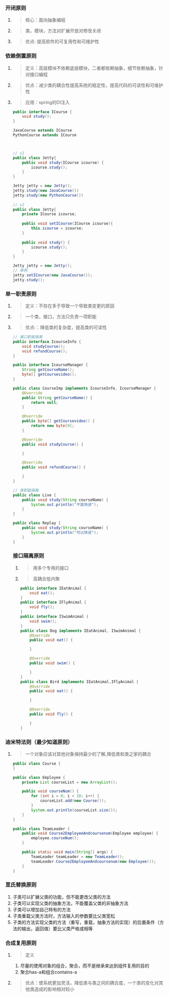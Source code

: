 ### 开闭原则

1. > 核心：面向抽象编程

2. > 类，模块，方法对扩展开放对修改关闭

3. > 优点: 提高软件的可复用性和可维护性



### 依赖倒置原则

1. > 定义：高层模块不依赖底层模块，二者都依赖抽象，细节依赖抽象，针对接口编程

2. > 优点：减少类的耦合性提高系统的稳定性，提高代码的可读性和可维护性

3. > 应用：spring的DI注入

   ```java
   public interface ICourse {
       void study();
   }
   
   JavaCourse extends ICourse
   PythonCourse extends ICourse
   
   
   
   // v1
   public class Jetty{
       public void study(ICourse icourse) {
           icourse.study();
       }
   }
   
   Jetty jetty = new Jetty();
   jetty.study(new JavaCourse())
   jetty.study(new PythonCourse())   
       
   // v2 
   public class Jetty{
       private ICourse icourse;
       
       public void setICourse(ICourse icourse){
           this.icourse = icourse;
       }
       
       public void study() {
           icourse.study();
       }
   }
   
   Jetty jetty = new Jetty();
   // 单例
   jetty.setICourse(new JavaCourse());
   jetty.study();
   
   ```

### 单一职责原则

1. > 定义：不存在多于导致一个导致类变更的原因

2. > 一个类，接口，方法只负责一项职能

3. > 优点:：降低类的复杂度，提高类的可读性

   ```java
   // 接口职能隔离
   public interface IcourseInfo {
       void studyCourse();
       void refundCourse();
   }
   
   public interface IcourseManager {
       String getCourseName();
       byte[] getCoursevideo();
   }
   
   public class CourseImp implements IcourseInfo, IcourseManager {
       @Override
       public String getCourseName() {
           return null;
       }
   
       @Override
       public byte[] getCoursevideo() {
           return new byte[0];
       }
   
       @Override
       public void studyCourse() {
   
       }
   
       @Override
       public void refundCourse() {
   
       }
   }
   
   // 类职能隔离
   public class Live {
       public void study(String courseName) {
           System.out.println("不能快进");
       }
   }
   
   public class Replay {
       public void study(String courseName) {
           System.out.println("可以快进");
       }
   }
   ```

   ### 接口隔离原则

   1. > 用多个专用的接口

   2. > 高耦合低内聚

      ```java
      public interface IEatAnimal {
          void eat();
      }
      public interface IFlyAnimal {
          void fly();
      }
      public interface ISwimAnimal {
          void swim();
      }
      public class Dog implements IEatAnimal, ISwimAnimal {
          @Override
          public void eat() {
      
          }
      
          @Override
          public void swim() {
      
          }
      }
      public class Bird implements IEatAnimal,IFlyAnimal {
          @Override
          public void eat() {
      
          }
      
          @Override
          public void fly() {
      
          }
      }
      ```

      

### 迪米特法则（最少知道原则）

1. >  一个对象应该对其他对象保持最少的了解,降低类和类之家的耦合

   ```java
   public class Course {
   }
   
   public class Employee {
       private List courseList = new ArrayList();
   
       public void courseNum() {
           for (int i = 0; i < 10; i++) {
               courseList.add(new Course());
           }
           System.out.println(courseList.size());
       }
   }
   
   public class TeamLeader {
       public void Course2EmployeeAndcoursenum(Employee employee) {
           employee.courseNum();
       }
   
       public static void main(String[] args) {
           TeamLeader teamLeader = new TeamLeader();
           teamLeader.Course2EmployeeAndcoursenum(new Employee());
       }
   }
   ```



### 里氏替换原则

1. 子类可以扩展父类的功能，但不能更改父类的方法
2. 子类可以实现父类的抽象方法，不能覆盖父类的非抽象方法
3. 子类可以增加自己特有的方法
4. 子类重载父类方法时，方法输入的参数要比父类宽松
5. 子类的方法实现父类的方法（重写，重载，抽象方法的实现）的后置条件（方法的输出，返回值）要比父类严格或相等



### 合成复用原则

1. > 定义

   1. 尽量的使用对象的组合，聚合，而不是继承来达到组件复用的目的
   2. 聚合has-a和组合contains-a

2. > 优点：使系统更加灵活，降低类与类之间的耦合度，一个类的变化对其他类造成的影响相对较小

   ​	